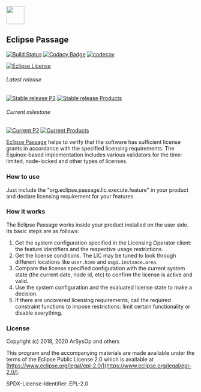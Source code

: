 <img src="https://github.com/eclipse/passage/blob/master/bundles/org.eclipse.passage.ldc/images/topiclabel/menu_item.png" width="48px" height="48px" />

## Eclipse Passage

[![Build Status](https://github.com/eclipse-passage/passage/workflows/CI/badge.svg)](https://github.com/eclipse-passage/passage/actions)
[![Codacy Badge](https://api.codacy.com/project/badge/Grade/9b7ac68ec46a4d58b6e33c5d96a34d42)](https://www.codacy.com/manual/eclipse_2/passage?utm_source=github.com&amp;utm_medium=referral&amp;utm_content=eclipse/passage&amp;utm_campaign=Badge_Grade)
[![codecov](https://codecov.io/gh/eclipse-passage/passage/branch/master/graph/badge.svg)](https://codecov.io/gh/eclipse-passage/passage)

[![Eclipse License](https://img.shields.io/badge/license-EPL--2.0-HotPink.svg)](https://github.com/eclipse/passage/blob/master/LICENSE)

###### Latest release 
[![Stable release P2](https://img.shields.io/badge/P2%20Components-1.0.1-DeepSkyBlue.svg)](https://download.eclipse.org/passage/updates/release/1.0.1/)
[![Stable release Products](https://img.shields.io/badge/Runnable%20Products-1.0.1-DeepSkyBlue.svg)](https://download.eclipse.org/passage/downloads/release/1.0.1/)

###### Current milestone
[![Current P2](https://img.shields.io/badge/P2%20Components-1.1.0--M3-Thistle.svg)](https://download.eclipse.org/passage/updates/milestone/1.1.0-M3/)
[![Current Products](https://img.shields.io/badge/Runnable%20Products-1.1.0--M3-Thistle.svg)](https://download.eclipse.org/passage/downloads/milestone/1.1.0-M3/)

[Eclipse Passage](https://projects.eclipse.org/projects/technology.passage) helps to verify that the software has sufficient license grants in accordance with the specified licensing requirements.
The Equinox-based implementation includes various validators for the time-limited, node-locked and other types of licenses.

### How to use

Just include the "org.eclipse.passage.lic.execute.feature" in your product and declare licensing requirement for your features.

### How it works

The Eclipse Passage works inside your product installed on the user side. Its basic steps are as follows:
1. Get the system configuration specified in the Licensing Operator client: the feature identifiers and the respective usage restrictions.
2. Get the license conditions. The LIC may be tuned to look through different locations like `user.home` and `osgi.instance.area`.
3. Compare the license specified configuration with the current system state (the current date, node id, etc) to confirm the license is active and valid.
4. Use the system configuration and the evaluated license state to make a decision.
5. If there are uncovered licensing requirements, call the required constraint functions to impose restrictions: limit certain functionality or disable everything.

### License

Copyright (c) 2018, 2020 ArSysOp and others

This program and the accompanying materials are made available under the
terms of the Eclipse Public License 2.0 which is available at
[https://www.eclipse.org/legal/epl-2.0/](https://www.eclipse.org/legal/epl-2.0/).

SPDX-License-Identifier: EPL-2.0
